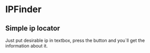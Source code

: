 ﻿# IPFinder

## Simple ip locator
Just put desirable ip in textbox, press the button and you`ll get the information about it.